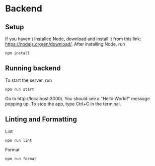 # Backend

## Setup

If you haven't installed Node, download and install it from this link:
https://nodejs.org/en/download/. After installing Node, run

```
npm install
```

## Running backend

To start the server, run

```
npm run start
```

Go to http://localhost:3000/. You should see a "Hello World!" message popping up. To stop the app, type Ctrl+C in the terminal.

## Linting and Formatting

Lint

```
npm run lint
```

Format

```
npm run format
```
